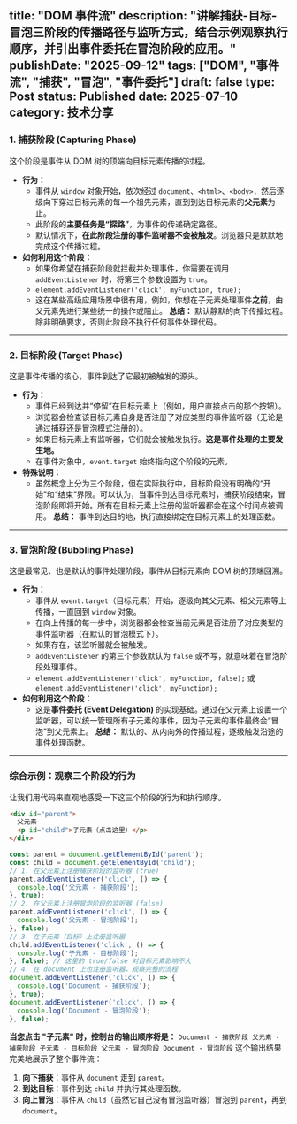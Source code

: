 title: "DOM 事件流"
description: "讲解捕获-目标-冒泡三阶段的传播路径与监听方式，结合示例观察执行顺序，并引出事件委托在冒泡阶段的应用。"
publishDate: "2025-09-12"
tags: ["DOM", "事件流", "捕获", "冒泡", "事件委托"]
draft: false
type: Post
status: Published
date: 2025-07-10
category: 技术分享
---
### 1. 捕获阶段 (Capturing Phase)
这个阶段是事件从 DOM 树的顶端向目标元素传播的过程。
- **行为：**
    - 事件从 `window` 对象开始，依次经过 `document`、`<html>`、`<body>`，然后逐级向下穿过目标元素的每一个祖先元素，直到到达目标元素的**父元素**为止。
    - 此阶段的**主要任务是“探路”**，为事件的传递确定路径。
    - 默认情况下，**在此阶段注册的事件监听器不会被触发**。浏览器只是默默地完成这个传播过程。
- **如何利用这个阶段：**
    - 如果你希望在捕获阶段就拦截并处理事件，你需要在调用 `addEventListener` 时，将第三个参数设置为 `true`。
    - `element.addEventListener('click', myFunction, true);`
    - 这在某些高级应用场景中很有用，例如，你想在子元素处理事件**之前**，由父元素先进行某些统一的操作或阻止。
**总结：** 默认静默的向下传播过程。除非明确要求，否则此阶段不执行任何事件处理代码。
---
### 2. 目标阶段 (Target Phase)
这是事件传播的核心，事件到达了它最初被触发的源头。
- **行为：**
    - 事件已经到达并“停留”在目标元素上（例如，用户直接点击的那个按钮）。
    - 浏览器会检查该目标元素自身是否注册了对应类型的事件监听器（无论是通过捕获还是冒泡模式注册的）。
    - 如果目标元素上有监听器，它们就会被触发执行。**这是事件处理的主要发生地。**
    - 在事件对象中，`event.target` 始终指向这个阶段的元素。
- **特殊说明：**
    - 虽然概念上分为三个阶段，但在实际执行中，目标阶段没有明确的“开始”和“结束”界限。可以认为，当事件到达目标元素时，捕获阶段结束，冒泡阶段即将开始。所有在目标元素上注册的监听器都会在这个时间点被调用。
**总结：** 事件到达目的地，执行直接绑定在目标元素上的处理函数。
---
### 3. 冒泡阶段 (Bubbling Phase)
这是最常见、也是默认的事件处理阶段，事件从目标元素向 DOM 树的顶端回溯。
- **行为：**
    - 事件从 `event.target`（目标元素）开始，逐级向其父元素、祖父元素等上传播，一直回到 `window` 对象。
    - 在向上传播的每一步中，浏览器都会检查当前元素是否注册了对应类型的事件监听器（在默认的冒泡模式下）。
    - 如果存在，该监听器就会被触发。
    - `addEventListener` 的第三个参数默认为 `false` 或不写，就意味着在冒泡阶段处理事件。
    - `element.addEventListener('click', myFunction, false);` 或 `element.addEventListener('click', myFunction);`
- **如何利用这个阶段：**
    - 这是**事件委托 (Event Delegation)** 的实现基础。通过在父元素上设置一个监听器，可以统一管理所有子元素的事件，因为子元素的事件最终会“冒泡”到父元素上。
**总结：** 默认的、从内向外的传播过程，逐级触发沿途的事件处理函数。
---
### 综合示例：观察三个阶段的行为
让我们用代码来直观地感受一下这三个阶段的行为和执行顺序。
```HTML
<div id="parent">
  父元素
  <p id="child">子元素（点击这里）</p>
</div>
```
```JavaScript
const parent = document.getElementById('parent');
const child = document.getElementById('child');
// 1. 在父元素上注册捕获阶段的监听器 (true)
parent.addEventListener('click', () => {
  console.log('父元素 - 捕获阶段');
}, true);
// 2. 在父元素上注册冒泡阶段的监听器 (false)
parent.addEventListener('click', () => {
  console.log('父元素 - 冒泡阶段');
}, false);
// 3. 在子元素（目标）上注册监听器
child.addEventListener('click', () => {
  console.log('子元素 - 目标阶段');
}, false); // 这里的 true/false 对目标元素影响不大
// 4. 在 document 上也注册监听器，观察完整的流程
document.addEventListener('click', () => {
  console.log('Document - 捕获阶段');
}, true);
document.addEventListener('click', () => {
  console.log('Document - 冒泡阶段');
}, false);
```
**当您点击 "子元素" 时，控制台的输出顺序将是：**
`Document - 捕获阶段 父元素 - 捕获阶段 子元素 - 目标阶段 父元素 - 冒泡阶段 Document - 冒泡阶段`
这个输出结果完美地展示了整个事件流：
1. **向下捕获**：事件从 `document` 走到 `parent`。
2. **到达目标**：事件到达 `child` 并执行其处理函数。
3. **向上冒泡**：事件从 `child`（虽然它自己没有冒泡监听器）冒泡到 `parent`，再到 `document`。
